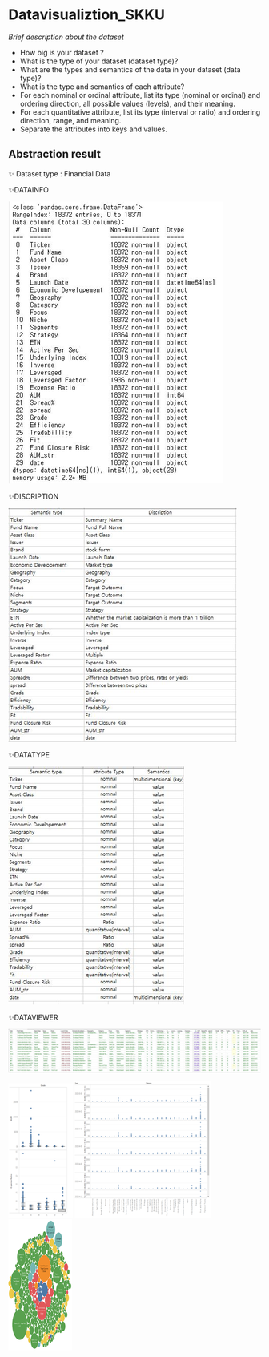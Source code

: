 # Datavisualiztion_SKKU

_Brief description about the dataset_

- How big is your dataset ?
- What is the type of your dataset (dataset type)? 
- What are the types and semantics of the data in your dataset (data type)?
- What is the type and semantics of each attribute?
- For each nominal or ordinal attribute, list its type (nominal or ordinal) and ordering direction, all possible values (levels), and their meaning.
- For each quantitative attribute, list its type (interval or ratio) and ordering direction, range, and meaning.
- Separate the attributes into keys and values.


## Abstraction result
✨ Dataset type : Financial Data

✨DATAINFO


![DATAINFO](./datasets/datainfo.JPG)


✨DISCRIPTION


![DATADISCRIPTION](./datasets/Discription.JPG)


✨DATATYPE


![DATATYPE](./datasets/AttributeTypes.JPG)

✨DATAVIEWER


![DATAVIEW](./datasets/dataview.JPG)

![DATAVIEW](./datasets/그림1.png)
![DATAVIEW](./datasets/그림2.png)
![DATAVIEW](./datasets/그림3.png)
